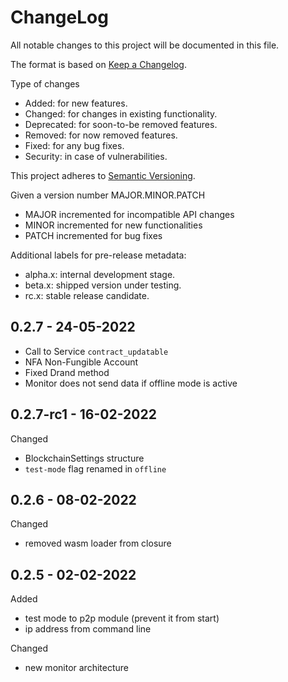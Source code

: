 ChangeLog
=========

All notable changes to this project will be documented in this file.

The format is based on [Keep a Changelog](http://keepachangelog.com).

Type of changes

* Added: for new features.
* Changed: for changes in existing functionality.
* Deprecated: for soon-to-be removed features.
* Removed: for now removed features.
* Fixed: for any bug fixes.
* Security: in case of vulnerabilities.

This project adheres to [Semantic Versioning](http://semver.org).

Given a version number MAJOR.MINOR.PATCH
* MAJOR incremented for incompatible API changes
* MINOR incremented for new functionalities
* PATCH incremented for bug fixes

Additional labels for pre-release metadata:
* alpha.x: internal development stage.
* beta.x: shipped version under testing.
* rc.x: stable release candidate.


0.2.7 - 24-05-2022
----------------------
* Call to Service `contract_updatable`
* NFA Non-Fungible Account
* Fixed Drand method
* Monitor does not send data if offline mode is active

0.2.7-rc1 - 16-02-2022
------------------
Changed
* BlockchainSettings structure
* `test-mode` flag renamed in `offline`

0.2.6 - 08-02-2022
------------------

Changed
* removed wasm loader from closure

0.2.5 - 02-02-2022
------------------

Added
* test mode to p2p module (prevent it from start)
* ip address from command line

Changed
* new monitor architecture
